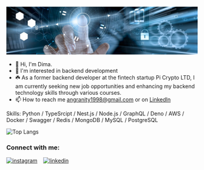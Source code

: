 <p align="center">
  <img src="https://github.com/DmitryInke/DmitryInke/blob/main/bg.jpg">
</p>

- 👋 Hi, I'm Dima.
- 👀 I'm interested in backend development
- ☘️ As a former backend developer at the fintech startup Pi Crypto LTD, I am currently seeking new job opportunities and enhancing my backend technology skills through various courses.
- 📫 How to reach me angranity1998@gmail.com or on [LinkedIn](https://www.linkedin.com/in/dmitry-inke)

Skills: Python / TypeSrcipt / Nest.js / Node.js / GraphQL / Deno / AWS / Docker / Swagger / Redis / MongoDB / MySQL / PostgreSQL

![Top Langs](https://github-readme-stats.vercel.app/api/top-langs/?username=DmitryInke&layout=compact)  

<h3 align="left">Connect with me:</h3>

[<img src='https://raw.githubusercontent.com/rahuldkjain/github-profile-readme-generator/master/src/images/icons/Social/instagram.svg' alt='instagram' height='40'>](https://www.instagram.com/dmitryinke)&nbsp;&nbsp;&nbsp;
[<img src='https://img.icons8.com/external-justicon-flat-justicon/344/external-linkedin-social-media-justicon-flat-justicon.png' alt='linkedin' height='40'>](https://www.linkedin.com/in/dmitry-inke)
